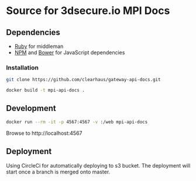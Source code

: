 # Source for 3dsecure.io MPI Docs

## Dependencies

* [Ruby](https://www.ruby-lang.org/) for middleman
* [NPM](https://npmjs.org) and [Bower](http://bower.io) for JavaScript dependencies


### Installation

```bash
git clone https://github.com/clearhaus/gateway-api-docs.git  

docker build -t mpi-api-docs .
```

## Development
```bash
docker run --rm -it -p 4567:4567 -v :/web mpi-api-docs
```
Browse to http://localhost:4567

## Deployment
Using CircleCi for automatically deploying to s3 bucket.
The deployment will start once a branch is merged onto master.
